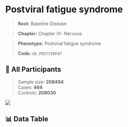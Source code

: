 # Postviral fatigue syndrome

> **Root:** Baseline Disease  

> **Chapter:** Chapter VI- Nervous  

> **Phenotype:** Postviral fatigue syndrome  

> **Code:** `G6_POSTVIRFAT`

## 🧪 All Participants  
> Sample size: **208494**  
> Cases: **464**  
> Controls: **208030**
<img src="/Sensitive/Figures/ALL/Incidence/G6_POSTVIRFAT.png"/>

## 📊 Data Table
<CsvTableMRF src="/Sensitive/Data/ALL/Incidence/COX_G6_POSTVIRFAT.csv"/>

